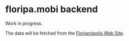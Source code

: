 # floripa.mobi backend

Work in progress.

The data will be fetched from the [Florianópolis Web Site](http://www.pmf.sc.gov.br/servicos/index.php?pagina=onibus&menu=2).
